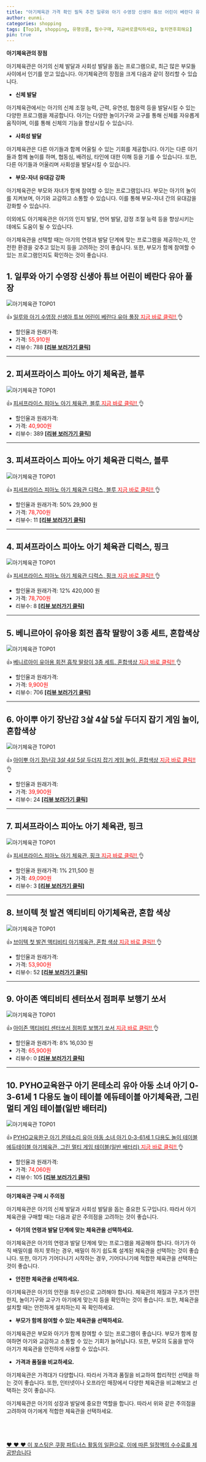 ```yaml
---
title: "아기체육관 가격 확인 필독 추천 일루와 아기 수영장 신생아 튜브 어린이 베란다 유아 풀장 비교 장점 구매가이드"
author: eunmi.
categories: shopping
tags: [Top10, shopping, 유행상품, 필수구매, 지금바로클릭하세요, 놓치면후회해요]
pin: true
---
```

**아기체육관의 장점**

아기체육관은 아기의 신체 발달과 사회성 발달을 돕는 프로그램으로, 최근 많은 부모들 사이에서 인기를 얻고 있습니다. 아기체육관의 장점을 크게 다음과 같이 정리할 수 있습니다.

* **신체 발달**

아기체육관에서는 아기의 신체 조절 능력, 근력, 유연성, 협응력 등을 발달시킬 수 있는 다양한 프로그램을 제공합니다. 아기는 다양한 놀이기구와 교구를 통해 신체를 자유롭게 움직이며, 이를 통해 신체의 기능을 향상시킬 수 있습니다.

* **사회성 발달**

아기체육관은 다른 아기들과 함께 어울릴 수 있는 기회를 제공합니다. 아기는 다른 아기들과 함께 놀이를 하며, 협동심, 배려심, 타인에 대한 이해 등을 기를 수 있습니다. 또한, 다른 아기들과 어울리며 사회성을 발달시킬 수 있습니다.

* **부모-자녀 유대감 강화**

아기체육관은 부모와 자녀가 함께 참여할 수 있는 프로그램입니다. 부모는 아기의 놀이를 지켜보며, 아기와 교감하고 소통할 수 있습니다. 이를 통해 부모-자녀 간의 유대감을 강화할 수 있습니다.

이외에도 아기체육관은 아기의 인지 발달, 언어 발달, 감정 조절 능력 등을 향상시키는 데에도 도움이 될 수 있습니다.

아기체육관을 선택할 때는 아기의 연령과 발달 단계에 맞는 프로그램을 제공하는지, 안전한 환경을 갖추고 있는지 등을 고려하는 것이 좋습니다. 또한, 부모가 함께 참여할 수 있는 프로그램인지도 확인하는 것이 좋습니다.

   

## 1. 일루와 아기 수영장 신생아 튜브 어린이 베란다 유아 풀장

![아기체육관 TOP01](https://thumbnail8.coupangcdn.com/thumbnails/remote/230x230ex/image/vendor_inventory/bc3c/c2a7ade50b50a43751f0063db0d5865996a72d114b138624d903180cbc0b.jpg)


👍 [일루와 아기 수영장 신생아 튜브 어린이 베란다 유아 풀장 <font color=red> 지금 바로 클릭!! </font> ](https://link.coupang.com/re/AFFSDP?lptag=AF3617701&subid=GithubCoopas&pageKey=6561162255&traceid=V0-153&itemId=14688647972&vendorItemId=84892422476) 👌 


- 할인율과 원래가격: 
- 가격: <span style='color:red'>55,910원</span>
- 리뷰수: 788  [**[리뷰 보러가기 클릭]**](https://link.coupang.com/re/AFFSDP?lptag=AF3617701&subid=GithubCoopas&pageKey=6561162255&traceid=V0-153&itemId=14688647972&vendorItemId=84892422476)

---


   

## 2. 피셔프라이스 피아노 아기 체육관, 블루

![아기체육관 TOP01](https://thumbnail8.coupangcdn.com/thumbnails/remote/230x230ex/image/retail/images/4274029752559206-25d68736-c7f2-41d2-8705-a2b4ff89b0bd.jpg)


👍 [피셔프라이스 피아노 아기 체육관, 블루 <font color=red> 지금 바로 클릭!! </font> ](https://link.coupang.com/re/AFFSDP?lptag=AF3617701&subid=GithubCoopas&pageKey=18534606&traceid=V0-153&itemId=74488762&vendorItemId=3153259364) 👌 


- 할인율과 원래가격: 
- 가격: <span style='color:red'>40,900원</span>
- 리뷰수: 389  [**[리뷰 보러가기 클릭]**](https://link.coupang.com/re/AFFSDP?lptag=AF3617701&subid=GithubCoopas&pageKey=18534606&traceid=V0-153&itemId=74488762&vendorItemId=3153259364)

---


   

## 3. 피셔프라이스 피아노 아기 체육관 디럭스, 블루

![아기체육관 TOP01](https://thumbnail8.coupangcdn.com/thumbnails/remote/230x230ex/image/product/image/vendoritem/2018/11/16/3930145388/98197b22-f3c6-42f7-aa28-1b5641161890.jpg)


👍 [피셔프라이스 피아노 아기 체육관 디럭스, 블루 <font color=red> 지금 바로 클릭!! </font> ](https://link.coupang.com/re/AFFSDP?lptag=AF3617701&subid=GithubCoopas&pageKey=318405929&traceid=V0-153&itemId=383141358&vendorItemId=3930145388) 👌 


- 할인율과 원래가격: 50%  29,900   원
- 가격: <span style='color:red'>78,700원</span>
- 리뷰수: 11  [**[리뷰 보러가기 클릭]**](https://link.coupang.com/re/AFFSDP?lptag=AF3617701&subid=GithubCoopas&pageKey=318405929&traceid=V0-153&itemId=383141358&vendorItemId=3930145388)

---


   

## 4. 피셔프라이스 피아노 아기 체육관 디럭스, 핑크

![아기체육관 TOP01](https://thumbnail8.coupangcdn.com/thumbnails/remote/230x230ex/image/retail/images/4274033614000475-f75e89e3-bfdb-4469-afef-a234eeeaa381.jpg)


👍 [피셔프라이스 피아노 아기 체육관 디럭스, 핑크 <font color=red> 지금 바로 클릭!! </font> ](https://link.coupang.com/re/AFFSDP?lptag=AF3617701&subid=GithubCoopas&pageKey=318405929&traceid=V0-153&itemId=1016590165&vendorItemId=5453223485) 👌 


- 할인율과 원래가격: 12%  420,000   원
- 가격: <span style='color:red'>78,700원</span>
- 리뷰수: 8  [**[리뷰 보러가기 클릭]**](https://link.coupang.com/re/AFFSDP?lptag=AF3617701&subid=GithubCoopas&pageKey=318405929&traceid=V0-153&itemId=1016590165&vendorItemId=5453223485)

---


   

## 5. 베니르아이 유아용 회전 흡착 딸랑이 3종 세트, 혼합색상

![아기체육관 TOP01](https://thumbnail8.coupangcdn.com/thumbnails/remote/230x230ex/image/retail/images/2023/07/17/12/3/aa9840c1-2fb1-498e-a5af-080231655115.png)


👍 [베니르아이 유아용 회전 흡착 딸랑이 3종 세트, 혼합색상 <font color=red> 지금 바로 클릭!! </font> ](https://link.coupang.com/re/AFFSDP?lptag=AF3617701&subid=GithubCoopas&pageKey=7470505989&traceid=V0-153&itemId=19492301026&vendorItemId=86601986198) 👌 


- 할인율과 원래가격: 
- 가격: <span style='color:red'>9,900원</span>
- 리뷰수: 706  [**[리뷰 보러가기 클릭]**](https://link.coupang.com/re/AFFSDP?lptag=AF3617701&subid=GithubCoopas&pageKey=7470505989&traceid=V0-153&itemId=19492301026&vendorItemId=86601986198)

---


   

## 6. 아이뿌 아기 장난감 3살 4살 5살 두더지 잡기 게임 놀이, 혼합색상

![아기체육관 TOP01](https://thumbnail6.coupangcdn.com/thumbnails/remote/230x230ex/image/vendor_inventory/84f1/ff9c4de25172d8e45e6bbba87e3b4a98ed7558d0a606ca4ce81ea0c76ab0.png)


👍 [아이뿌 아기 장난감 3살 4살 5살 두더지 잡기 게임 놀이, 혼합색상 <font color=red> 지금 바로 클릭!! </font> ](https://link.coupang.com/re/AFFSDP?lptag=AF3617701&subid=GithubCoopas&pageKey=7422548691&traceid=V0-153&itemId=19258088656&vendorItemId=87044579145) 👌 


- 할인율과 원래가격: 
- 가격: <span style='color:red'>39,900원</span>
- 리뷰수: 24  [**[리뷰 보러가기 클릭]**](https://link.coupang.com/re/AFFSDP?lptag=AF3617701&subid=GithubCoopas&pageKey=7422548691&traceid=V0-153&itemId=19258088656&vendorItemId=87044579145)

---


   

## 7. 피셔프라이스 피아노 아기 체육관, 핑크

![아기체육관 TOP01](https://thumbnail8.coupangcdn.com/thumbnails/remote/230x230ex/image/vendor_inventory/c1ad/8bb159b073c5a565f95ac36aa2e84bee64f4abb3b79e3d621cb58d269381.jpg)


👍 [피셔프라이스 피아노 아기 체육관, 핑크 <font color=red> 지금 바로 클릭!! </font> ](https://link.coupang.com/re/AFFSDP?lptag=AF3617701&subid=GithubCoopas&pageKey=18534606&traceid=V0-153&itemId=74488761&vendorItemId=82768897674) 👌 


- 할인율과 원래가격: 1%  211,500   원
- 가격: <span style='color:red'>49,090원</span>
- 리뷰수: 3  [**[리뷰 보러가기 클릭]**](https://link.coupang.com/re/AFFSDP?lptag=AF3617701&subid=GithubCoopas&pageKey=18534606&traceid=V0-153&itemId=74488761&vendorItemId=82768897674)

---


   

## 8. 브이텍 첫 발견 액티비티 아기체육관, 혼합 색상

![아기체육관 TOP01](https://thumbnail8.coupangcdn.com/thumbnails/remote/230x230ex/image/product/image/vendoritem/2019/04/16/3368054885/531391d6-890b-49f3-8112-73dab9688bd4.jpg)


👍 [브이텍 첫 발견 액티비티 아기체육관, 혼합 색상 <font color=red> 지금 바로 클릭!! </font> ](https://link.coupang.com/re/AFFSDP?lptag=AF3617701&subid=GithubCoopas&pageKey=43470540&traceid=V0-153&itemId=156966746&vendorItemId=3368054885) 👌 


- 할인율과 원래가격: 
- 가격: <span style='color:red'>53,900원</span>
- 리뷰수: 52  [**[리뷰 보러가기 클릭]**](https://link.coupang.com/re/AFFSDP?lptag=AF3617701&subid=GithubCoopas&pageKey=43470540&traceid=V0-153&itemId=156966746&vendorItemId=3368054885)

---


   

## 9. 아이존 액티비티 센터쏘서 점퍼루 보행기 쏘서

![아기체육관 TOP01](https://thumbnail8.coupangcdn.com/thumbnails/remote/230x230ex/image/vendor_inventory/d9fc/7fde0e865037e1772a185efdaf2c1fcce6123a6e9625d6a072f4c4af7ece.jpg)


👍 [아이존 액티비티 센터쏘서 점퍼루 보행기 쏘서 <font color=red> 지금 바로 클릭!! </font> ](https://link.coupang.com/re/AFFSDP?lptag=AF3617701&subid=GithubCoopas&pageKey=298321062&traceid=V0-153&itemId=939375729&vendorItemId=82477198878) 👌 


- 할인율과 원래가격: 8%  16,030   원
- 가격: <span style='color:red'>65,900원</span>
- 리뷰수: 0  [**[리뷰 보러가기 클릭]**](https://link.coupang.com/re/AFFSDP?lptag=AF3617701&subid=GithubCoopas&pageKey=298321062&traceid=V0-153&itemId=939375729&vendorItemId=82477198878)

---


   

## 10. PYHO교육완구 아기 몬테소리 유아 아동 소녀 아기 0-3-61세 1 다용도 놀이 테이블 에듀테이블 아기체육관, 그린 멀티 게임 테이블(일반 배터리)

![아기체육관 TOP01](https://thumbnail7.coupangcdn.com/thumbnails/remote/230x230ex/image/vendor_inventory/863e/43bba43f06ddf7780338c138299f4fb85162cc7565b9b55c56b63009d6ea.jpeg)


👍 [PYHO교육완구 아기 몬테소리 유아 아동 소녀 아기 0-3-61세 1 다용도 놀이 테이블 에듀테이블 아기체육관, 그린 멀티 게임 테이블(일반 배터리) <font color=red> 지금 바로 클릭!! </font> ](https://link.coupang.com/re/AFFSDP?lptag=AF3617701&subid=GithubCoopas&pageKey=7532627998&traceid=V0-153&itemId=19782151800&vendorItemId=87669582029) 👌 


- 할인율과 원래가격: 
- 가격: <span style='color:red'>74,060원</span>
- 리뷰수: 105  [**[리뷰 보러가기 클릭]**](https://link.coupang.com/re/AFFSDP?lptag=AF3617701&subid=GithubCoopas&pageKey=7532627998&traceid=V0-153&itemId=19782151800&vendorItemId=87669582029)

---
**아기체육관 구매 시 주의점**

아기체육관은 아기의 신체 발달과 사회성 발달을 돕는 중요한 도구입니다. 따라서 아기체육관을 구매할 때는 다음과 같은 주의점을 고려하는 것이 좋습니다.

* **아기의 연령과 발달 단계에 맞는 체육관을 선택하세요.**

아기체육관은 아기의 연령과 발달 단계에 맞는 프로그램을 제공해야 합니다. 아기가 아직 배밀이를 하지 못하는 경우, 배밀이 하기 쉽도록 설계된 체육관을 선택하는 것이 좋습니다. 또한, 아기가 기어다니기 시작하는 경우, 기어다니기에 적합한 체육관을 선택하는 것이 좋습니다.

* **안전한 체육관을 선택하세요.**

아기체육관은 아기의 안전을 최우선으로 고려해야 합니다. 체육관의 재질과 구조가 안전한지, 놀이기구와 교구가 아기에게 맞는지 등을 확인하는 것이 좋습니다. 또한, 체육관을 설치할 때는 안전하게 설치하는지 꼭 확인하세요.

* **부모가 함께 참여할 수 있는 체육관을 선택하세요.**

아기체육관은 부모와 아기가 함께 참여할 수 있는 프로그램이 좋습니다. 부모가 함께 참여하면 아기와 교감하고 소통할 수 있는 기회가 늘어납니다. 또한, 부모의 도움을 받아 아기가 체육관을 안전하게 사용할 수 있습니다.

* **가격과 품질을 비교하세요.**

아기체육관은 가격대가 다양합니다. 따라서 가격과 품질을 비교하여 합리적인 선택을 하는 것이 좋습니다. 또한, 인터넷이나 오프라인 매장에서 다양한 체육관을 비교해보고 선택하는 것이 좋습니다.

아기체육관은 아기의 성장과 발달에 중요한 역할을 합니다. 따라서 위와 같은 주의점을 고려하여 아기에게 적합한 체육관을 선택하세요.<br><br><br><br><br> [ ❤ ❤ ❤ 이 포스팅은 쿠팡 파트너스 활동의 일환으로, 이에 따른 일정액의 수수료를 제공받습니다](https://link.coupang.com/a/bcEFyh)